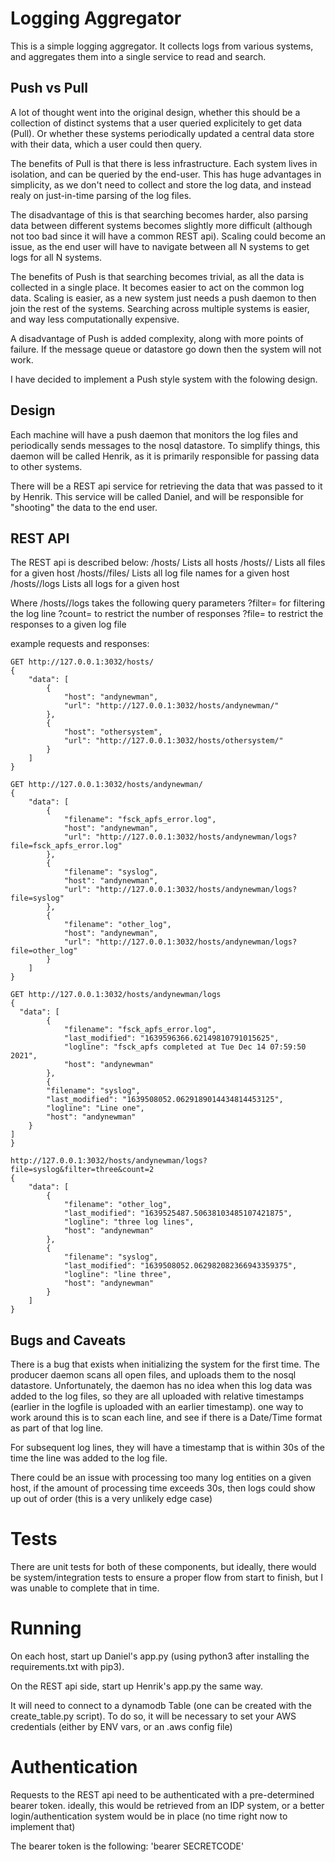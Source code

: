 # Logging Aggregator

This is a simple logging aggregator. It collects logs from various systems, and aggregates them into a single service to read and search.

## Push vs Pull
A lot of thought went into the original design, whether this should be a collection of distinct systems that a user queried explicitely to get data (Pull). Or whether these systems periodically updated a central data store with their data, which a user could then query.

The benefits of Pull is that there is less infrastructure. Each system lives in isolation, and can be queried by the end-user. This has huge advantages in simplicity, as we don't need to collect and store the log data, and instead realy on just-in-time parsing of the log files.

The disadvantage of this is that searching becomes harder, also parsing data between different systems becomes slightly more difficult (although not too bad since it will have a common REST api).  Scaling could become an issue, as the end user will have to navigate between all N systems to get logs for all N systems.

The benefits of Push is that searching becomes trivial, as all the data is collected in a single place. It becomes easier to act on the common log data. Scaling is easier, as a new system just needs a push daemon to then join the rest of the systems. Searching across multiple systems is easier, and way less computationally expensive.

A disadvantage of Push is added complexity, along with more points of failure. If the message queue or datastore go down then the system will not work.


I have decided to implement a Push style system with the folowing design.

## Design

Each machine will have a push daemon that monitors the log files and periodically sends messages to the nosql datastore. To simplify things, this daemon will be called Henrik, as it is primarily responsible for passing data to other systems.

There will be a REST api service for retrieving the data that was passed to it by Henrik. This service will be called Daniel, and will be responsible for "shooting" the data to the end user.



## REST API

The REST api is described below:
  /hosts/  Lists all hosts
  /hosts/<host>/ Lists all files for a given host
  /hosts/<host>/files/ Lists all log file names for a given host
  /hosts/<host>/logs Lists all logs for a given host

Where /hosts/<hosts>/logs takes the following query parameters
?filter=<filter> for filtering the log line
?count=<count> to restrict the number of responses
?file=<file> to restrict the responses to a given log file


example requests and responses:
```
GET http://127.0.0.1:3032/hosts/
{
    "data": [
        {
            "host": "andynewman",
            "url": "http://127.0.0.1:3032/hosts/andynewman/"
        },
        {
            "host": "othersystem",
            "url": "http://127.0.0.1:3032/hosts/othersystem/"
        }
    ]
}
```

```
GET http://127.0.0.1:3032/hosts/andynewman/
{
    "data": [
        {
            "filename": "fsck_apfs_error.log",
            "host": "andynewman",
            "url": "http://127.0.0.1:3032/hosts/andynewman/logs?file=fsck_apfs_error.log"
        },
        {
            "filename": "syslog",
            "host": "andynewman",
            "url": "http://127.0.0.1:3032/hosts/andynewman/logs?file=syslog"
        },
        {
            "filename": "other_log",
            "host": "andynewman",
            "url": "http://127.0.0.1:3032/hosts/andynewman/logs?file=other_log"
        }
    ]
}
```

```
GET http://127.0.0.1:3032/hosts/andynewman/logs
{
  "data": [
        {
            "filename": "fsck_apfs_error.log",
            "last_modified": "1639596366.62149810791015625",
            "logline": "fsck_apfs completed at Tue Dec 14 07:59:50 2021",
            "host": "andynewman"
        },
        {
        "filename": "syslog",
        "last_modified": "1639508052.0629189014434814453125",
        "logline": "Line one",
        "host": "andynewman"
    }
]
}
```

```
http://127.0.0.1:3032/hosts/andynewman/logs?file=syslog&filter=three&count=2
{
    "data": [
        {
            "filename": "other_log",
            "last_modified": "1639525487.50638103485107421875",
            "logline": "three log lines",
            "host": "andynewman"
        },
        {
            "filename": "syslog",
            "last_modified": "1639508052.062982082366943359375",
            "logline": "line three",
            "host": "andynewman"
        }
    ]
}
```


## Bugs and Caveats
There is a bug that exists when initializing the system for the first time. The producer daemon scans all open files, and uploads them to the nosql datastore. Unfortunately, the daemon has no idea when this log data was added to the log files, so they are all uploaded with relative timestamps (earlier in the logfile is uploaded with an earlier timestamp).  one way to work around this is to scan each line, and see if there is a Date/Time format as part of that log line.

For subsequent log lines, they will have a timestamp that is within 30s of the time the line was added to the log file.

There could be an issue with processing too many log entities on a given host, if the amount of processing time exceeds 30s, then logs could show up out of order (this is a very unlikely edge case)



# Tests
There are unit tests for both of these components, but ideally, there would be system/integration tests to ensure a proper flow from start to finish, but I was unable to complete that in time.

# Running

On each  host, start up Daniel's app.py (using python3 after installing the requirements.txt with pip3).

On the REST api side, start up Henrik's app.py the same way.

It will need to connect to a dynamodb Table (one can be created with the create_table.py script). To do so, it will be necessary to set your AWS credentials (either by ENV vars, or an .aws config file)


# Authentication
Requests to the REST api need to be authenticated with a pre-determined bearer token.
ideally, this would be retrieved from an IDP system, or a better login/authentication system would be in place (no time right now to implement that)

The bearer token is the following:
'bearer SECRETCODE'
